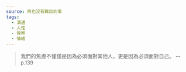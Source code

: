 ```yaml
---
source: 再也沒有難談的事
tags:
  - 溝通
  - 人性
  - 覺察
  - 情緒
---
```


> 我們的焦慮不僅僅是因為必須面對其他人，更是因為必須面對自己。
> \-- p.139